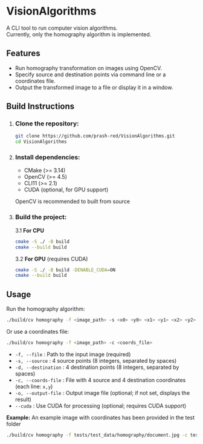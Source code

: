 # VisionAlgorithms

A CLI tool to run computer vision algorithms.  
Currently, only the homography algorithm is implemented.

## Features

- Run homography transformation on images using OpenCV.
- Specify source and destination points via command line or a coordinates file.
- Output the transformed image to a file or display it in a window.

## Build Instructions

1. ### Clone the repository:
   ```bash
   git clone https://github.com/prash-red/VisionAlgorithms.git
   cd VisionAlgorithms
   ```

2. ### Install dependencies:
    - CMake (>= 3.14)
    - OpenCV (>= 4.5)
    - CLI11 (>= 2.1)
    - CUDA (optional, for GPU support)

   OpenCV is recommended to built from source

3. ### Build the project:
   3.1 **For CPU** 
   ```bash
   cmake -S ./ -B build
   cmake --build build   
   ```
    3.2 **For GPU** (requires CUDA)
    ```bash
    cmake -S ./ -B build -DENABLE_CUDA=ON
    cmake --build build
    ```

## Usage

Run the homography algorithm:

```bash
./build/cv homography -f <image_path> -s <x0> <y0> <x1> <y1> <x2> <y2> <x3> <y3> -d <x0'> <y0'> <x1'> <y1'> <x2'> <y2'> <x3'> <y3'>
```

Or use a coordinates file:

```bash
./build/cv homography -f <image_path> -c <coords_file>
```

- `-f, --file` : Path to the input image (required)
- `-s, --source` : 4 source points (8 integers, separated by spaces)
- `-d, --destination` : 4 destination points (8 integers, separated by spaces)
- `-c, --coords-file` : File with 4 source and 4 destination coordinates (each line: `x,y`)
- `-o, --output-file` : Output image file (optional; if not set, displays the result)
- `--cuda` : Use CUDA for processing (optional; requires CUDA support)

**Example:**
An example image with coordinates has been provided in the test folder

```bash
./build/cv homography -f tests/test_data/homography/document.jpg -c tests/test_data/homography/coords.txt 
```
